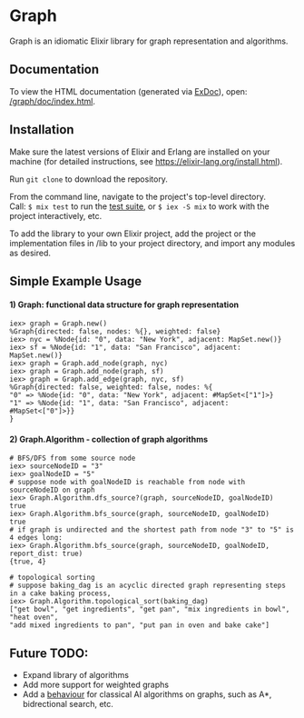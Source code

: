 # Graph

  Graph is an idiomatic Elixir library for graph representation and algorithms.

## Documentation

  To view the HTML documentation (generated via [ExDoc](https://github.com/elixir-lang/ex_doc)), open:
  [/graph/doc/index.html](https://htmlpreview.github.com/?https://github.com/Billesper/graph/tree/master/doc/index.html).

## Installation

   Make sure the latest versions of Elixir and Erlang are installed on your machine (for detailed
   instructions, see https://elixir-lang.org/install.html).

   Run `git clone` to download the repository.

   From the command line, navigate to the project's top-level directory.  
   Call:
   ```$ mix test```
   to run the [test suite](../tree/master/test), or
   ```$ iex -S mix```
   to work with the project interactively, etc.

   To add the library to your own Elixir project, add the project or the implementation
   files in /lib to your project directory, and import any modules as desired.
   
## Simple Example Usage 

   #### 1) Graph: functional data structure for graph representation
   ```
   iex> graph = Graph.new()
   %Graph{directed: false, nodes: %{}, weighted: false}
   iex> nyc = %Node{id: "0", data: "New York", adjacent: MapSet.new()}
   iex> sf = %Node{id: "1", data: "San Francisco", adjacent: MapSet.new()}
   iex> graph = Graph.add_node(graph, nyc)
   iex> graph = Graph.add_node(graph, sf)
   iex> graph = Graph.add_edge(graph, nyc, sf)
   %Graph{directed: false, weighted: false, nodes: %{
   "0" => %Node{id: "0", data: "New York", adjacent: #MapSet<["1"]>}
   "1" => %Node{id: "1", data: "San Francisco", adjacent: #MapSet<["0"]>}}
   } 
   ```
   
   #### 2) Graph.Algorithm - collection of graph algorithms
   ```
   # BFS/DFS from some source node
   iex> sourceNodeID = "3"
   iex> goalNodeID = "5"
   # suppose node with goalNodeID is reachable from node with sourceNodeID on graph
   iex> Graph.Algorithm.dfs_source?(graph, sourceNodeID, goalNodeID)
   true
   iex> Graph.Algorithm.bfs_source(graph, sourceNodeID, goalNodeID)
   true
   # if graph is undirected and the shortest path from node "3" to "5" is 4 edges long:
   iex> Graph.Algorithm.bfs_source(graph, sourceNodeID, goalNodeID, report_dist: true)
   {true, 4}

   # topological sorting
   # suppose baking_dag is an acyclic directed graph representing steps in a cake baking process,
   iex> Graph.Algorithm.topological_sort(baking_dag)
   ["get bowl", "get ingredients", "get pan", "mix ingredients in bowl", "heat oven",
   "add mixed ingredients to pan", "put pan in oven and bake cake"]
   ```
   
## Future TODO:
   * Expand library of algorithms
   * Add more support for weighted graphs
   * Add a [behaviour](https://elixir-lang.org/getting-started/typespecs-and-behaviours.html) for classical AI algorithms
    on graphs, such as A*, bidrectional search, etc.
   
